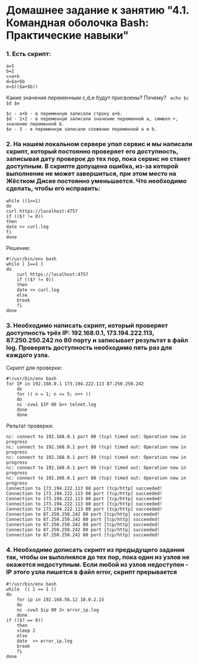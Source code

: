 # Домашнее задание к занятию "4.1. Командная оболочка Bash: Практические навыки"  
### 1. Есть скрипт:
	
	a=1
	b=2
	c=a+b
	d=$a+$b
	e=$(($a+$b))
Какие значения переменным c,d,e будут присвоены? Почему? 
` echo $c $d $e`
	
	$c - a+b - в переменную записали строку a+b.
	$d - 1+2 - в переменную записали значение переменной a, символ +, значение переменной b.
	$e - 3 - в переменную записали сложение переменной a и b.
	
### 2. На нашем локальном сервере упал сервис и мы написали скрипт, который постоянно проверяет его доступность, записывая дату проверок до тех пор, пока сервис не станет доступным. В скрипте допущена ошибка, из-за которой выполнение не может завершиться, при этом место на Жёстком Диске постоянно уменьшается. Что необходимо сделать, чтобы его исправить:
	
	while ((1==1)
	do
	curl https://localhost:4757
	if (($? != 0))
	then
	date >> curl.log
	fi
	done
Решение:
	
	#!/usr/bin/env bash
	while [ 1==1 ]
	do
        curl https://localhost:4757
        if (($? != 0))
        then
        date >> curl.log
        else
        break
        fi
	done
		
### 3. Необходимо написать скрипт, который проверяет доступность трёх IP: 192.168.0.1, 173.194.222.113, 87.250.250.242 по 80 порту и записывает результат в файл log. Проверять доступность необходимо пять раз для каждого узла.

Скрипт для проверки:

	#!/usr/bin/env bash
	for IP in 192.168.0.1 173.194.222.113 87.250.250.242
        do
        for (( n = 1; n <= 5; n++ ))
        do 
        nc -zvw1 $IP 80 &>> telnet.log
        done
        done     
Рельтат проверки:
	
	nc: connect to 192.168.0.1 port 80 (tcp) timed out: Operation now in progress
	nc: connect to 192.168.0.1 port 80 (tcp) timed out: Operation now in progress
	nc: connect to 192.168.0.1 port 80 (tcp) timed out: Operation now in progress
	nc: connect to 192.168.0.1 port 80 (tcp) timed out: Operation now in progress
	nc: connect to 192.168.0.1 port 80 (tcp) timed out: Operation now in progress
	Connection to 173.194.222.113 80 port [tcp/http] succeeded!
	Connection to 173.194.222.113 80 port [tcp/http] succeeded!
	Connection to 173.194.222.113 80 port [tcp/http] succeeded!
	Connection to 173.194.222.113 80 port [tcp/http] succeeded!
	Connection to 173.194.222.113 80 port [tcp/http] succeeded!
	Connection to 87.250.250.242 80 port [tcp/http] succeeded!
	Connection to 87.250.250.242 80 port [tcp/http] succeeded!
	Connection to 87.250.250.242 80 port [tcp/http] succeeded!
	Connection to 87.250.250.242 80 port [tcp/http] succeeded!
	Connection to 87.250.250.242 80 port [tcp/http] succeeded!

### 4. Необходимо дописать скрипт из предыдущего задания так, чтобы он выполнялся до тех пор, пока один из узлов не окажется недоступным. Если любой из узлов недоступен - IP этого узла пишется в файл error, скрипт прерывается
	#!/usr/bin/env bash
	while  (( 1 == 1 ))
	do
        for ip in 192.168.56.12 10.0.2.15
        do
        nc -zvw3 $ip 80 2> error_ip.log 
        done
	if (($? == 0))
        then
        sleep 2
        else
        date  >> error_ip.log
        break
        fi
	done
